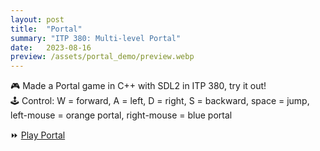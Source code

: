 ```yaml
---
layout: post
title:  "Portal"
summary: "ITP 380: Multi-level Portal"
date:   2023-08-16
preview: /assets/portal_demo/preview.webp
---
```


🎮 Made a Portal game in C++ with SDL2 in ITP 380, try it out!\
🕹️ Control: W = forward, A = left, D = right, S = backward, space = jump, left-mouse = orange portal, right-mouse = blue portal

⏩ [Play Portal](/assets/portal_demo/Lab12.html)